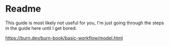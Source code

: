 # Readme

This guide is most likely not useful for you, I'm just going through the steps in the guide here until I get bored:

https://burn.dev/burn-book/basic-workflow/model.html
